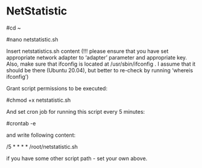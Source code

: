 # NetStatistic

#cd ~

#nano netstatistic.sh

Insert netstatistics.sh content (!!! please ensure that you have set appropriate network adapter to ‘adapter’ parameter and appropriate key. Also, make sure that ifconfig is located at /usr/sbin/ifconfig . I assume that it should be there (Ubuntu 20.04), but better to re-check by running ‘whereis ifconfig’)

Grant script permissions to be executed:

#chmod +x netstatistic.sh

And set cron job for running this script every 5 minutes:

#crontab -e

and write following content:

/5 * * * * /root/netstatistic.sh

if you have some other script path - set your own above.
